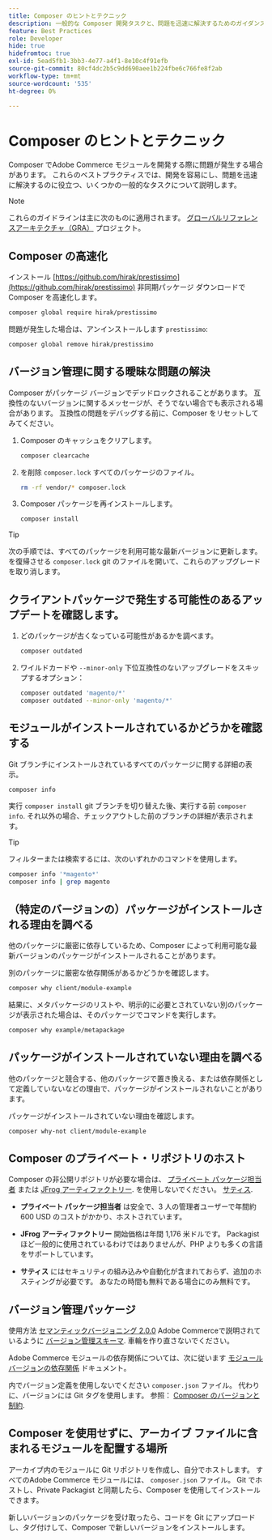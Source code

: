 ```yaml
---
title: Composer のヒントとテクニック
description: 一般的な Composer 開発タスクと、問題を迅速に解決するためのガイダンスについて説明します。
feature: Best Practices
role: Developer
hide: true
hidefromtoc: true
exl-id: 5ead5fb1-3bb3-4e77-a4f1-8e10c4f91efb
source-git-commit: 80cf4dc2b5c9dd690aee1b224fbe6c766fe8f2ab
workflow-type: tm+mt
source-wordcount: '535'
ht-degree: 0%

---
```


# Composer のヒントとテクニック

Composer でAdobe Commerce モジュールを開発する際に問題が発生する場合があります。 これらのベストプラクティスでは、開発を容易にし、問題を迅速に解決するのに役立つ、いくつかの一般的なタスクについて説明します。

>[!NOTE]
>
>これらのガイドラインは主に次のものに適用されます。 [グローバルリファレンスアーキテクチャ（GRA）](../overview.md) プロジェクト。

## Composer の高速化

インストール [https://github.com/hirak/prestissimo](https://github.com/hirak/prestissimo) 非同期パッケージ ダウンロードで Composer を高速化します。

```bash
composer global require hirak/prestissimo
```

問題が発生した場合は、アンインストールします `prestissimo`:

```bash
composer global remove hirak/prestissimo
```

## バージョン管理に関する曖昧な問題の解決

Composer がパッケージ バージョンでデッドロックされることがあります。 互換性のないバージョンに関するメッセージが、そうでない場合でも表示される場合があります。 互換性の問題をデバッグする前に、Composer をリセットしてみてください。

1. Composer のキャッシュをクリアします。

   ```bash
   composer clearcache
   ```

1. を削除 `composer.lock` すべてのパッケージのファイル。

   ```bash
   rm -rf vendor/* composer.lock
   ```

1. Composer パッケージを再インストールします。

   ```bash
   composer install
   ```

>[!TIP]
>
>次の手順では、すべてのパッケージを利用可能な最新バージョンに更新します。 を復帰させる `composer.lock` git のファイルを開いて、これらのアップグレードを取り消します。

## クライアントパッケージで発生する可能性のあるアップデートを確認します。

1. どのパッケージが古くなっている可能性があるかを調べます。

   ```bash
   composer outdated
   ```

1. ワイルドカードや `--minor-only` 下位互換性のないアップグレードをスキップするオプション：

   ```bash
   composer outdated 'magento/*'
   composer outdated --minor-only 'magento/*'
   ```

## モジュールがインストールされているかどうかを確認する

Git ブランチにインストールされているすべてのパッケージに関する詳細の表示。

```bash
composer info
```

実行 `composer install` git ブランチを切り替えた後、実行する前 `composer info`. それ以外の場合、チェックアウトした前のブランチの詳細が表示されます。

>[!TIP]
>
>フィルターまたは検索するには、次のいずれかのコマンドを使用します。
>
>```bash
>composer info '*magento*'
>composer info | grep magento
>```

## （特定のバージョンの）パッケージがインストールされる理由を調べる

他のパッケージに厳密に依存しているため、Composer によって利用可能な最新バージョンのパッケージがインストールされることがあります。

別のパッケージに厳密な依存関係があるかどうかを確認します。

```bash
composer why client/module-example
```

結果に、メタパッケージのリストや、明示的に必要とされていない別のパッケージが表示された場合は、そのパッケージでコマンドを実行します。

```bash
composer why example/metapackage
```

## パッケージがインストールされていない理由を調べる

他のパッケージと競合する、他のパッケージで置き換える、または依存関係として定義していないなどの理由で、パッケージがインストールされないことがあります。

パッケージがインストールされていない理由を確認します。

```bash
composer why-not client/module-example
```

## Composer のプライベート・リポジトリのホスト

Composer の非公開リポジトリが必要な場合は、 [プライベート パッケージ担当者](https://packagist.com/) または [JFrog アーティファクトリー](https://jfrog.com/integration/php-composer-repository/). を使用しないでください。 [サティス](https://github.com/composer/satis).

- **プライベート パッケージ担当者** は安全で、3 人の管理者ユーザーで年間約 600 USD のコストがかかり、ホストされています。

- **JFrog アーティファクトリー** 開始価格は年間 1,176 米ドルです。 Packagist ほど一般的に使用されているわけではありませんが、PHP よりも多くの言語をサポートしています。

- **サティス** にはセキュリティの組み込みや自動化が含まれておらず、追加のホスティングが必要です。 あなたの時間も無料である場合にのみ無料です。

## バージョン管理パッケージ

使用方法 [セマンティックバージョニング 2.0.0](https://semver.org/spec/v2.0.0.html) Adobe Commerceで説明されているように [バージョン管理スキーマ](https://developer.adobe.com/commerce/php/development/versioning/). 車輪を作り直さないでください。

Adobe Commerce モジュールの依存関係については、次に従います [モジュールバージョンの依存関係](https://developer.adobe.com/commerce/php/development/versioning/dependencies/) ドキュメント。

内でバージョン定義を使用しないでください `composer.json` ファイル。 代わりに、バージョンには Git タグを使用します。 参照： [Composer のバージョンと制約](https://getcomposer.org/doc/articles/versions.md#versions-and-constraints).

## Composer を使用せずに、アーカイブ ファイルに含まれるモジュールを配置する場所

アーカイブ内のモジュールに Git リポジトリを作成し、自分でホストします。 すべてのAdobe Commerce モジュールには、 `composer.json` ファイル。 Git でホストし、Private Packagist と同期したら、Composer を使用してインストールできます。

新しいバージョンのパッケージを受け取ったら、コードを Git にアップロードし、タグ付けして、Composer で新しいバージョンをインストールします。
